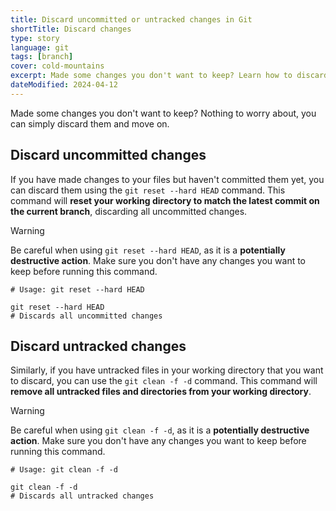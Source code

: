 ```yaml
---
title: Discard uncommitted or untracked changes in Git
shortTitle: Discard changes
type: story
language: git
tags: [branch]
cover: cold-mountains
excerpt: Made some changes you don't want to keep? Learn how to discard uncommitted or untracked changes in Git.
dateModified: 2024-04-12
---
```


Made some changes you don't want to keep? Nothing to worry about, you can simply discard them and move on.

## Discard uncommitted changes

If you have made changes to your files but haven't committed them yet, you can discard them using the `git reset --hard HEAD` command. This command will **reset your working directory to match the latest commit on the current branch**, discarding all uncommitted changes.

> [!WARNING]
>
> Be careful when using `git reset --hard HEAD`, as it is a **potentially destructive action**. Make sure you don't have any changes you want to keep before running this command.

```shell
# Usage: git reset --hard HEAD

git reset --hard HEAD
# Discards all uncommitted changes
```

## Discard untracked changes

Similarly, if you have untracked files in your working directory that you want to discard, you can use the `git clean -f -d` command. This command will **remove all untracked files and directories from your working directory**.

> [!WARNING]
>
> Be careful when using `git clean -f -d`, as it is a **potentially destructive action**. Make sure you don't have any changes you want to keep before running this command.

```shell
# Usage: git clean -f -d

git clean -f -d
# Discards all untracked changes
```
